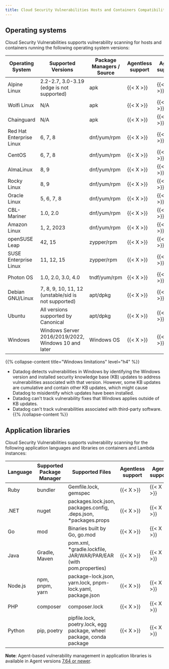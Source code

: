 ```yaml
---
title: Cloud Security Vulnerabilities Hosts and Containers Compatibility
---
```


## Operating systems

Cloud Security Vulnerabilities supports vulnerability scanning for hosts and containers running the following operating system versions:

| Operating System         | Supported Versions                                  | Package Managers / Source | Agentless support | Agent support     |
|--------------------------|-----------------------------------------------------|---------------------------|-------------------|-------------------|
| Alpine Linux             | 2.2-2.7, 3.0-3.19 (edge is not supported)           | apk                       | {{< X >}}         | {{< X >}}         |
| Wolfi Linux              | N/A                                                 | apk                       | {{< X >}}         | {{< X >}}         |
| Chainguard               | N/A                                                 | apk                       | {{< X >}}         | {{< X >}}         |
| Red Hat Enterprise Linux | 6, 7, 8                                             | dnf/yum/rpm               | {{< X >}}         | {{< X >}}         |
| CentOS                   | 6, 7, 8                                             | dnf/yum/rpm               | {{< X >}}         | {{< X >}}         |
| AlmaLinux                | 8, 9                                                | dnf/yum/rpm               | {{< X >}}         | {{< X >}}         |
| Rocky Linux              | 8, 9                                                | dnf/yum/rpm               | {{< X >}}         | {{< X >}}         |
| Oracle Linux             | 5, 6, 7, 8                                          | dnf/yum/rpm               | {{< X >}}         | {{< X >}}         |
| CBL-Mariner              | 1.0, 2.0                                            | dnf/yum/rpm               | {{< X >}}         | {{< X >}}         |
| Amazon Linux             | 1, 2, 2023                                          | dnf/yum/rpm               | {{< X >}}         | {{< X >}}         |
| openSUSE Leap            | 42, 15                                              | zypper/rpm                | {{< X >}}         | {{< X >}}         |
| SUSE Enterprise Linux    | 11, 12, 15                                          | zypper/rpm                | {{< X >}}         | {{< X >}}         |
| Photon OS                | 1.0, 2.0, 3.0, 4.0                                  | tndf/yum/rpm              | {{< X >}}         | {{< X >}}         |
| Debian GNU/Linux         | 7, 8, 9, 10, 11, 12 (unstable/sid is not supported) | apt/dpkg                  | {{< X >}}         | {{< X >}}         |
| Ubuntu                   | All versions supported by Canonical                 | apt/dpkg                  | {{< X >}}         | {{< X >}}         |
| Windows                  | Windows Server 2016/2019/2022, Windows 10 and later | Windows OS                | {{< X >}}         | {{< X >}}         |

{{% collapse-content title="Windows limitations" level="h4" %}}
- Datadog detects vulnerabilities in Windows by identifying the Windows version and installed security knowledge base (KB) updates to address vulnerabilities associated with that version. However, some KB updates are cumulative and contain other KB updates, which might cause Datadog to misidentify which updates have been installed.
- Datadog can't track vulnerability fixes that Windows applies outside of KB updates.
- Datadog can't track vulnerabilities associated with third-party software.
{{% /collapse-content %}} 

## Application libraries

Cloud Security Vulnerabilities supports vulnerability scanning for the following application languages and libraries on containers and Lambda instances:

| Language | Supported Package Manager | Supported Files                                                      | Agentless support | Agent support     |
|----------|---------------------------|----------------------------------------------------------------------|-------------------|-------------------|
| Ruby     | bundler                   | Gemfile.lock, gemspec                                                | {{< X >}}         | {{< X >}}         |
| .NET     | nuget                     | packages.lock.json, packages.config, .deps.json, *packages.props     | {{< X >}}         | {{< X >}}         |
| Go       | mod                       | Binaries built by Go, go.mod                                         | {{< X >}}         | {{< X >}}         |
| Java     | Gradle, Maven             | pom.xml, *gradle.lockfile, JAR/WAR/PAR/EAR (with pom.properties)     | {{< X >}}         | {{< X >}}         |
| Node.js  | npm, pnpm, yarn           | package-lock.json, yarn.lock, pnpm-lock.yaml, package.json           | {{< X >}}         | {{< X >}}         |
| PHP      | composer                  | composer.lock                                                        | {{< X >}}         | {{< X >}}         |
| Python   | pip, poetry               | pipfile.lock, poetry.lock, egg package, wheel package, conda package | {{< X >}}         | {{< X >}}         |

**Note**: Agent-based vulnerability management in application libraries is available in Agent versions [7.64 or newer][2].


[1]: /security/code_security/software_composition_analysis/
[2]: https://github.com/DataDog/datadog-agent/releases
